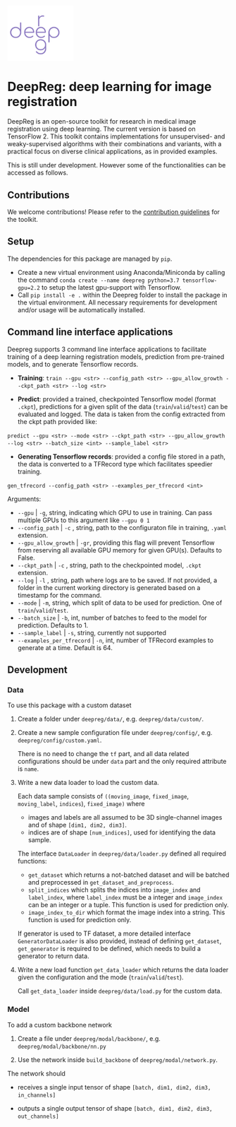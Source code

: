<img src="./deepreg_logo_purple.svg" alt="deepreg_logo" title="DeepReg" width="150" />  

# DeepReg: deep learning for image registration

DeepReg is an open-source toolkit for research in medical image registration using deep learning. The current version is based on TensorFlow 2. This toolkit contains implementations for unsupervised- and weaky-supervised algorithms with their combinations and variants, with a practical focus on diverse clinical applications, as in provided examples.

This is still under development. However some of the functionalities can be accessed as follows.

## Contributions
We welcome contributions! Please refer to the [contribution guidelines](https://github.com/ucl-candi/DeepReg/blob/master/docs/CONTRIBUTING.md) for the toolkit.

## Setup

The dependencies for this package are managed by `pip`.
- Create a new virtual environment using Anaconda/Miniconda by calling the command `conda create --name deepreg python=3.7 tensorflow-gpu=2.2` to setup the latest gpu-support with Tensorflow.
- Call `pip install -e .` within the Deepreg folder to install the package in the virtual environment. All necessary requirements for development and/or usage will be automatically installed.

## Command line interface applications

Deepreg supports 3 command line interface applications to facilitate training of a deep learning registration models, prediction from pre-trained models, and to generate Tensorflow records.

* **Training**: `train --gpu <str> --config_path <str> --gpu_allow_growth --ckpt_path <str> --log <str>`

* **Predict**: provided a trained, checkpointed Tensorflow model (format `.ckpt`), predictions for a given split of the data (`train`/`valid`/`test`) can be evaluated and logged. The data is taken from the config extracted from the ckpt path provided like:


`predict --gpu <str> --mode <str> --ckpt_path <str> --gpu_allow_growth --log <str> --batch_size <int> --sample_label <str>`

* **Generating Tensorflow records**: provided a config file stored in a path, the data is converted to a TFRecord type which facilitates speedier training.

`gen_tfrecord --config_path <str> --examples_per_tfrecord <int>`

Arguments: 
- `--gpu` | `-g`, string, indicating which GPU to use in training. Can pass multiple GPUs to this argument like `--gpu 0 1`
- `--config_path` | `-c` , string, path to the configuraton file in training, `.yaml` extension.
- `--gpu_allow_growth` | `-gr`, providing this flag will prevent Tensorflow from reserving all available GPU memory for given GPU(s). Defaults to False.
- `--ckpt_path` | `-c` , string, path to the checkpointed model, `.ckpt` extension.
- `--log` | `-l` , string, path where logs are to be saved. If not provided, a folder in the current working directory is generated based on a timestamp for the command.
- `--mode` | `-m`, string, which split of data to be used for prediction. One of `train`/`valid`/`test`.
- `--batch_size` | `-b`, int, number of batches to feed to the model for prediction. Defaults to 1.
- `--sample_label` | `-s`, string, currently not supported
- `--examples_per_tfrecord` | `-n`, int, number of TFRecord examples to generate at a time. Default is 64.

## Development

### Data

To use this package with a custom dataset

1. Create a folder under `deepreg/data/`, e.g. `deepreg/data/custom/`.

2. Create a new sample configuration file under `deepreg/config/`, e.g. `deepreg/config/custom.yaml`.

   There is no need to change the `tf` part, and all data related configurations should be under `data` part 
   and the only required attribute is `name`. 

3. Write a new data loader to load the custom data.

    Each data sample consists of `((moving_image`, `fixed_image`, `moving_label`, `indices`), `fixed_image)` where

    - images and labels are all assumed to be 3D single-channel images and of shape `[dim1, dim2, dim3]`.
    - indices are of shape `[num_indices]`, used for identifying the data sample. 

    The interface `DataLoader` in `deepreg/data/loader.py` defined all required functions:
    - `get_dataset` which returns a not-batched dataset and will be batched and preprocessed in `get_dataset_and_preprocess`.
    - `split_indices` which splits the indices into `image_index` and `label_index`,
        where `label_index` must be a integer and `image_index` can be an integer or a tuple. This function is used for prediction only.
    - `image_index_to_dir` which format the image index into a string. This function is used for prediction only.
     
    If generator is used to TF dataset, a more detailed interface `GeneratorDataLoader` is also provided,
    instead of defining `get_dataset`, `get_generator` is required to be defined, which needs to build a generator to return data.
   
4. Write a new load function `get_data_loader` which returns the data loader given the configuration and the mode (`train`/`valid`/`test`).

   Call `get_data_loader` inside `deepreg/data/load.py` for the custom data.

### Model

To add a custom backbone network

1. Create a file under `deepreg/modal/backbone/`, e.g. `deepreg/modal/backbone/nn.py`

2. Use the network inside `build_backbone` of `deepreg/modal/network.py`.

The network should

- receives a single input tensor of shape `[batch, dim1, dim2, dim3, in_channels]`

- outputs a single output tensor of shape `[batch, dim1, dim2, dim3, out_channels]`
